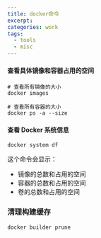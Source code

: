 ```yaml
---
title: docker命令
excerpt: 
categories: work
tags:
  - tools
  - misc
---
```

#### 查看具体镜像和容器占用的空间

```shell
# 查看所有镜像的大小
docker images

# 查看所有容器的大小
docker ps -a --size
```

#### 查看 Docker 系统信息

```shell
docker system df
```

这个命令会显示：

* 镜像的总数和占用的空间
* 容器的总数和占用的空间
* 卷的总数和占用的空间

### 清理构建缓存

```shell
docker builder prune
```
